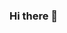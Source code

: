 ### Hi there 👋

<!--
**DumbstuffTC/DumbstuffTC** is a ✨ _special_ ✨ repository because its `README.md` (this file) appears on your GitHub profile.

- 🔭 I’m currently working on TRES 2.0
- 🌱 I’m currently learning C#, C++
- 🤔 I’m looking for help with CLR Projects
- 📫 How to reach me: DM me on Discord: Dumbstuff.tar.gz#5066
-->
